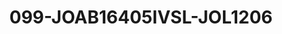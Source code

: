 ---
title: 099-JOAB16405IVSL-JOL1206 
image: 099-JOAB16405IVSL-JOL1206 .jpg
brand: sposa
layout: vestito
---